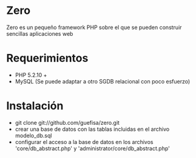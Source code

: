 # Zero
Zero es un pequeño framework PHP sobre el que se pueden construir sencillas aplicaciones web
# Requerimientos
- PHP 5.2.10 +
- MySQL (Se puede adaptar a otro SGDB relacional con poco esfuerzo)
# Instalación
- git clone git://github.com/guefisa/zero.git
- crear una base de datos con las tablas incluidas en el archivo modelo_db.sql
- configurar el acceso a la base de datos en los archivos 'core/db_abstract.php' y 'administrator/core/db_abstract.php'
